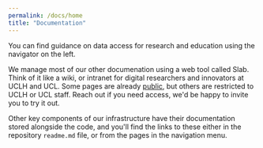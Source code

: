 ```yaml
---
permalink: /docs/home
title: "Documentation"
---
```


You can find guidance on data access for research and education using the navigator on the left.

We manage most of our other documenation using a web tool called Slab. Think of it like a wiki, or intranet for digital researchers and innovators at UCLH and UCL. Some pages are already [public](https://uclh.slab.com/public/topics/safehr-ljd88xi3), but others are restricted to UCLH or UCL staff. Reach out if you need access, we'd be happy to invite you to try it out.

Other key components of our infrastructure have their documentation stored alongside the code, and you'll find the links to these either in the repository `readme.md` file, or from the pages in the navigation menu.
